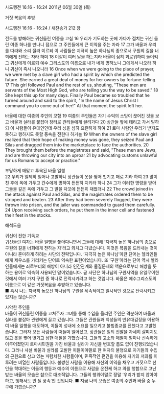 사도행전 16:16 - 16:24 
2011년 06월 30일 (목)

거짓 복음의 추방



사도행전 16:16 - 16:24 / 새찬송가 212 장


전도를 방해하는 귀신들린 여종을 고침 
16 우리가 기도하는 곳에 가다가 점치는 귀신 들린 여종 하나를 만나니 점으로 그 주인들에게 큰 이익을 주는 자라 17 그가 바울과 우리를 따라와 소리 질러 이르되 이 사람들은 지극히 높은 하나님의 종으로서 구원의 길을 너희에게 전하는 자라 하며 18 이같이 여러 날을 하는지라 바울이 심히 괴로워하여 돌이켜 그 귀신에게 이르되 예수 그리스도의 이름으로 내가 네게 명하노니 그에게서 나오라 하니 귀신이 즉시 나오니라 
16 Once when we were going to the place of prayer, we were met by a slave girl who had a spirit by which she predicted the future. She earned a great deal of money for her owners by fortune-telling. 17 This girl followed Paul and the rest of us, shouting, "These men are servants of the Most High God, who are telling you the way to be saved." 18 She kept this up for many days. Finally Paul became so troubled that he turned around and said to the spirit, "In the name of Jesus Christ I command you to come out of her!" At that moment the spirit left her.   

바울에 대한 여종의 주인의 모함 
19 여종의 주인들은 자기 수익의 소망이 끊어진 것을 보고 바울과 실라를 붙잡아 장터로 관리들에게 끌려가다 20 상관들 앞에 데리고 가서 말하되 이 사람들이 유대인인데 우리 성을 심히 요란하게 하여 21 로마 사람인 우리가 받지도 못하고 행하지도 못할 풍속을 전한다 하거늘 
19 When the owners of the slave girl realized that their hope of making money was gone, they seized Paul and Silas and dragged them into the marketplace to face the authorities. 20 They brought them before the magistrates and said, "These men are Jews, and are throwing our city into an uproar 21 by advocating customs unlawful for us Romans to accept or practice."

부당하게 매맞고 투옥된 바울 일행  
22 무리가 일제히 일어나 고발하니 상관들이 옷을 찢어 벗기고 매로 치라 하여 23 많이 친 후에 옥에 가두고 간수에게 명하여 든든히 지키라 하니 24 그가 이러한 명령을 받아 그들을 깊은 옥에 가두고 그 발을 차꼬에 든든히 채웠더니 
22 The crowd joined in the attack against Paul and Silas, and the magistrates ordered them to be stripped and beaten. 23 After they had been severely flogged, they were thrown into prison, and the jailer was commanded to guard them carefully. 24 Upon receiving such orders, he put them in the inner cell and fastened their feet in the stocks.

해석도움





귀신이 전한 기독교  
귀신들린 여자는 바울 일행을 쫓아다니면서 그들에 대해 ‘지극히 높은 하나님의 종으로 구원의 길을 너희에게 전하는 자’라고 외치고 다녔습니다. 이것은 복음을 드러내는 것이 아니라 혼미하게 하려는 사단의 전략입니다. ‘지극히 높은 하나님’이란 단어는 헬라인들에게 제우스를 가리키는 단어로 익숙한 표현이었습니다. 또 ‘구원’이라는 단어 역시 헬라인들에게는 죄로부터의 해방이 아니라 인간관계와 물질문제의 액운으로부터 해방을 뜻하는 용어로 익숙히 사용되던 말이었습니다. 곧 사단은 하나님의 구원사역을 유일무이한 것에서 여러 가지 구원 중 하나로 전락시키려고 하는 것입니다. 바울은 예수그리스도의 이름으로 이 같은 거짓복음을 추방하고 있습니다.   
■ 혹시 나는 지극히 높으신 하나님의 구원을 세속적이고 일시적인 것으로 전락시키고 있지는 않습니까?   

사악한 주인들  
바울이 귀신들린 여종을 고쳐주자 그녀를 통해 수입을 올리던 주인은 격분하여 바울과 실라를 붙잡아 관원에게 끌고 갔습니다. 그들은 관원들과 백성들의 반유대감정을 이용하여 바울 일행을 매도하며, 이들이 성내에 소요를 일으키고 불법종교를 전했다고 고발했습니다. 그러자 모든 사람들이 떠들며 일어섰고, 상관들은 일의 전말을 자세히 살피지도 않고 옷을 찢어 벗기고 심한 매질을 가했습니다. 그들의 고소와 매질이 얼마나 신속하게 이루어졌던지 로마시민권을 가진 바울과 실라가 자신을 변호할 틈도 없이 진행되었습니다. 그러나 사실 바울과 실라를 고발한 이들이야말로 한 여자의 불행으로 자기들의 수입의 근원으로 삼고 있는 파렴치한 사람들이며, 민족적인 편견을 이용해 자기의 저의를 이루려는 비열한 사람들입니다. 불쌍한 사람을 이용해 자신의 이익을 채우고 거짓으로 선인을 학대하는 이들의 행동과 예수의 이름으로 사람을 온전케 하고 의를 행함으로 고난받는 바울의 모습은 참으로 대조적입니다. 그들의 행위야말로 정말 ‘우리가 받지 않아야 하고, 행해서도 안 될 풍속’인 것입니다. 
■ 지금 나의 모습은 여종의 주인과 바울 중 누구에 가깝습니까?